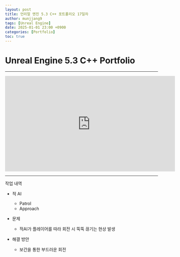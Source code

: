 ```yaml
---
layout: post
title: 언리얼 엔진 5.3 C++ 포트폴리오 17일차
author: munjjang9
tags: [Unreal Engine]
date: 2025-01-01 23:00 +0900
categories: [Portfolio]
toc: true
---
```


# Unreal Engine 5.3 C++ Portfolio

---

<iframe width="560" height="315" src="https://www.youtube.com/embed/BRQzEruAaUM?si=BSixPA0F4V1Nzpsv" title="YouTube video player" frameborder="0" allow="accelerometer; autoplay; clipboard-write; encrypted-media; gyroscope; picture-in-picture; web-share" referrerpolicy="strict-origin-when-cross-origin" allowfullscreen></iframe>

---

작업 내역

- 적 AI
    - Patrol
    - Approach

- 문제
    - 적AI가 플레이어를 따라 회전 시 뚝뚝 끊기는 현상 발생

- 해결 방안
    - 보간을 통한 부드러운 회전